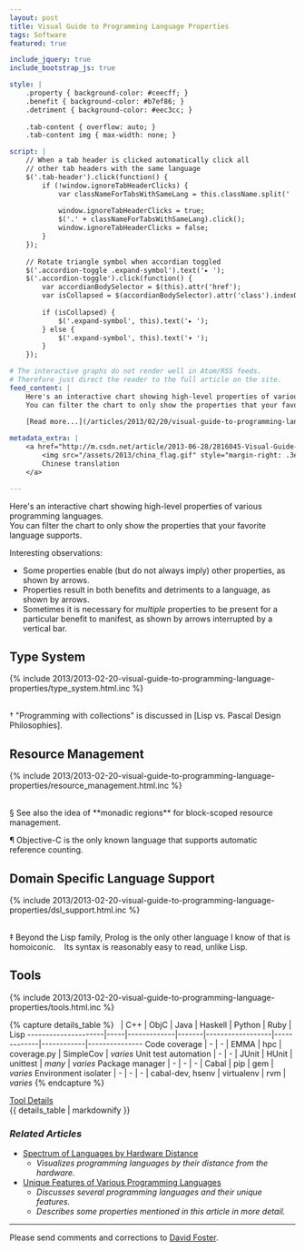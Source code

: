 ```yaml
---
layout: post
title: Visual Guide to Programming Language Properties
tags: Software
featured: true

include_jquery: true
include_bootstrap_js: true

style: |
    .property { background-color: #ceecff; }
    .benefit { background-color: #b7ef86; }
    .detriment { background-color: #eec3cc; }
    
    .tab-content { overflow: auto; }
    .tab-content img { max-width: none; }

script: |
    // When a tab header is clicked automatically click all
    // other tab headers with the same language
    $('.tab-header').click(function() {
        if (!window.ignoreTabHeaderClicks) {
            var classNameForTabsWithSameLang = this.className.split(' ')[1];
            
            window.ignoreTabHeaderClicks = true;
            $('.' + classNameForTabsWithSameLang).click();
            window.ignoreTabHeaderClicks = false;
        }
    });
    
    // Rotate triangle symbol when accordian toggled
    $('.accordion-toggle .expand-symbol').text('▸ ');
    $('.accordion-toggle').click(function() {
        var accordianBodySelector = $(this).attr('href');
        var isCollapsed = $(accordianBodySelector).attr('class').indexOf("in") !== -1;
        
        if (isCollapsed) {
            $('.expand-symbol', this).text('▸ ');
        } else {
            $('.expand-symbol', this).text('▾ ');
        }
    });

# The interactive graphs do not render well in Atom/RSS feeds.
# Therefore just direct the reader to the full article on the site.
feed_content: |
    Here's an interactive chart showing high-level properties of various programming languages.  
    You can filter the chart to only show the properties that your favorite language supports.
    
    [Read more...](/articles/2013/02/20/visual-guide-to-programming-language-properties/)

metadata_extra: |
    <a href="http://m.csdn.net/article/2013-06-28/2816045-Visual-Guide-to-Programming-Language-Properties">
        <img src="/assets/2013/china_flag.gif" style="margin-right: .3em;"/>
        Chinese translation
    </a>

---
```


Here's an interactive chart showing high-level properties of various programming languages.  
You can filter the chart to only show the properties that your favorite language supports.

Interesting observations:

* Some <span class="property">properties</span> enable (but do not always imply) other <span class="property">properties</span>, as shown by arrows.
* <span class="property">Properties</span> result in both <span class="benefit">benefits</span> and <span class="detriment">detriments</span> to a language, as shown by arrows.
* Sometimes it is necessary for *multiple* <span class="property">properties</span> to be present for a particular <span class="benefit">benefit</span> to
  manifest, as shown by arrows interrupted by a vertical bar.

## Type System

{% include 2013/2013-02-20-visual-guide-to-programming-language-properties/type_system.html.inc %}

<br/>
† "Programming with collections" is discussed in [Lisp vs. Pascal Design Philosophies].

[Lisp vs. Pascal Design Philosophies]: /articles/2013/02/02/learnings-from-sicp/#lisp-vs-pascal-design-philosophies

## Resource Management

{% include 2013/2013-02-20-visual-guide-to-programming-language-properties/resource_management.html.inc %}

<br/>
§ See also the idea of **monadic regions** for block-scoped resource management.

¶ Objective-C is the only known language that supports automatic reference counting.

## Domain Specific Language Support

{% include 2013/2013-02-20-visual-guide-to-programming-language-properties/dsl_support.html.inc %}

<br/>
‡ Beyond the Lisp family, Prolog is the only other language I know of that is homoiconic.  
&nbsp;&nbsp;&nbsp;Its syntax is reasonably easy to read, unlike Lisp.

## Tools

{% include 2013/2013-02-20-visual-guide-to-programming-language-properties/tools.html.inc %}

{% capture details_table %}
&nbsp;               | C++ | ObjC        | Java  | Haskell          | Python      | Ruby       | Lisp
---------------------|-----|-------------|-------|------------------|-------------|------------|---------------
Code coverage        | -   | -           | EMMA  | hpc              | coverage.py | SimpleCov  | *varies* <!-- ex: code-coverage -->
Unit test automation | -   | -           | JUnit | HUnit            | unittest    | *many*     | *varies* <!-- ex: RackUnit -->
Package manager      | -   | -           | -     | Cabal            | pip         | gem        | *varies* <!-- ex: PLaneT -->
Environment isolater | -   | -           | -     | cabal-dev, hsenv | virtualenv  | rvm        | *varies* <!-- no known example -->
{% endcapture %}

<div class="accordion" id="tool-details">
  <div class="accordion-group">
    <div class="accordion-heading">
      <a class="accordion-toggle" data-toggle="collapse" data-parent="#tool-details" href="#collapseOne">
        <span class="expand-symbol"></span>Tool Details
      </a>
    </div>
    <div id="collapseOne" class="accordion-body collapse">
      <div class="accordion-inner">
        {{ details_table | markdownify }}
      </div>
    </div>
  </div>
</div>

### *Related Articles*

* [Spectrum of Languages by Hardware Distance](/articles/2014/12/20/languages-by-hardware-distance/)
    * *Visualizes programming languages by their distance from the hardware.*
* [Unique Features of Various Programming Languages](/articles/2013/01/29/unique-features-of-various-programming-languages/)
    * *Discusses several programming languages and their unique features.*
    * *Describes some <span class="property">properties</span> mentioned in this article in more detail.*

<hr/>

Please send comments and corrections to [David Foster](/contact/).